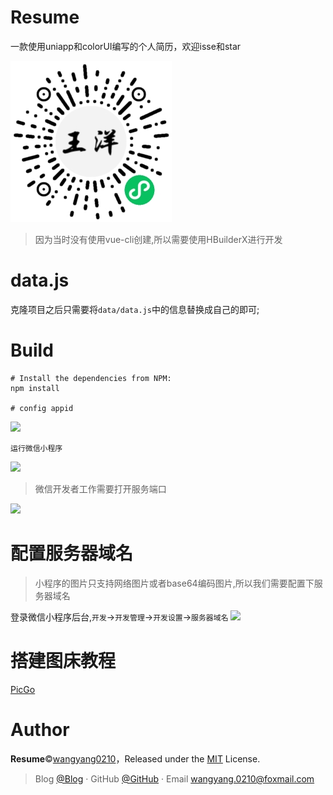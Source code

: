 # Resume
一款使用uniapp和colorUI编写的个人简历，欢迎isse和star

<img src="./static/imgs/minicode.jpg"/>

>因为当时没有使用vue-cli创建,所以需要使用HBuilderX进行开发

# data.js
克隆项目之后只需要将`data/data.js`中的信息替换成自己的即可;


# Build

```
# Install the dependencies from NPM:
npm install

# config appid

```

<img src="https://user-images.githubusercontent.com/36377605/114948944-9ce32100-9e82-11eb-8944-5511185ad2b0.png">

```
运行微信小程序
```
<img src="https://user-images.githubusercontent.com/36377605/114949297-4de9bb80-9e83-11eb-850a-7557db76c678.png">


>微信开发者工作需要打开服务端口

<img src="https://user-images.githubusercontent.com/36377605/114949474-ac169e80-9e83-11eb-87ce-69c2c1ee2cef.png">

# 配置服务器域名

>小程序的图片只支持网络图片或者base64编码图片,所以我们需要配置下服务器域名

登录微信小程序后台,`开发`->`开发管理`->`开发设置`->`服务器域名`
<img src="https://cdn.jsdelivr.net/gh/wangyang0210/pic//imgs/miniprogram_server.png">

# 搭建图床教程

[PicGo](https://www.cnblogs.com/wangyang0210/p/14590373.html)

# Author
**Resume**©[wangyang0210](https://github.com/wangyang0210)，Released under the [MIT](./LICENSE) License.<br>
> Blog [@Blog](https://www.cnblogs.com/wangyang0210/) · GitHub [@GitHub](https://github.com/wangyang0210) · Email wangyang.0210@foxmail.com
